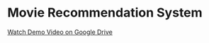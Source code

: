 # **Movie Recommendation System**
[Watch Demo Video on Google Drive](https://drive.google.com/file/d/YOUR_FILE_ID/view?usp=sharing)